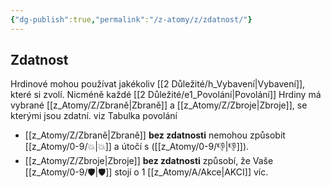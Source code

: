 ```yaml
---
{"dg-publish":true,"permalink":"/z-atomy/z/zdatnost/"}
---
```


## Zdatnost
Hrdinové mohou používat jakékoliv [[2 Důležité/h_Vybavení\|Vybavení]], které si zvolí. Nicméně každé [[2 Důležité/e1_Povolání\|Povolání]] Hrdiny má vybrané [[z_Atomy/Z/Zbraně\|Zbraně]] a [[z_Atomy/Z/Zbroje\|Zbroje]], se kterými jsou zdatní. viz Tabulka povolání

- [[z_Atomy/Z/Zbraně\|Zbraně]] **bez zdatnosti** nemohou způsobit [[z_Atomy/0-9/💥\|💥]] a útočí s ([[z_Atomy/0-9/👎\|👎]]). 
- [[z_Atomy/Z/Zbroje\|Zbroje]] **bez zdatnosti** způsobí, že Vaše [[z_Atomy/0-9/🛡️\|🛡️]] stojí o 1 [[z_Atomy/A/Akce\|AKCI]] víc.